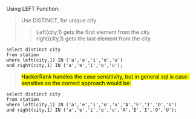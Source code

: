 Using LEFT Function:
> Use DISTINCT, for unique city
> > Left(city,1) gets the first element from the city  
> > right(city,1) gets the last element from the city

```
select distinct city
from station
where left(city,1) IN ('a','e','i','o','u')
and right(city,1) IN ('a','e','i','o','u');
```
> <Mark>HackerRank handles the case sensitivity, but in general sql is case-sensitive so the correct approach would be: </Mark>

```
select distinct city
from station
where left(city,1) IN ('a','e','i','o','u','A','E','I','O','U')
and right(city,1) IN ('a','e','i','o','u','A','E','I','O','U');
```
